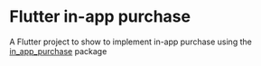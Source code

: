 # Flutter in-app purchase

A Flutter project to show to implement in-app purchase using the [in_app_purchase](https://pub.dev/packages/in_app_purchase) package
